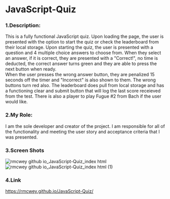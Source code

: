 # JavaScript-Quiz
### 1.Description: 
This is a fully functional JavaScript quiz. Upon loading the page, the user is presented with the option to start the quiz or check the leaderboard from their local storage. Upon starting the quiz, the user is presented with a question and 4 multiple choice answers to choose from. When they select an answer, if it is correct, they are presented with a "Correct!", no time is deducted, the correct answer turns green and they are able to press the next button when ready. 
<br> 
When the user presses the wrong answer button, they are penalized 15 seconds off the timer and "Incorrect" is also shown to them. The wrong buttons turn red also. The leaderboard does pull from local storage and has a functioning clear and submit button that will log the last score receieved from the test. There is also a player to play Fugue #2 from Bach if the user would like.
<br>
### 2.My Role:
I am the sole developer and creator of the project. I am responsible for all of the functionality and meeting the user story and acceptance criteria that I was presented.

### 3.Screen Shots
![rmcwey github io_JavaScript-Quiz_index html](https://user-images.githubusercontent.com/95650769/151262863-c8f38986-f0e9-4d72-9886-97fe78375c69.png)
![rmcwey github io_JavaScript-Quiz_index html (1)](https://user-images.githubusercontent.com/95650769/151262939-32b0bb3e-f03b-4cb5-942f-475a56b5bace.png)

### 4.Link
 https://rmcwey.github.io/JavaScript-Quiz/
